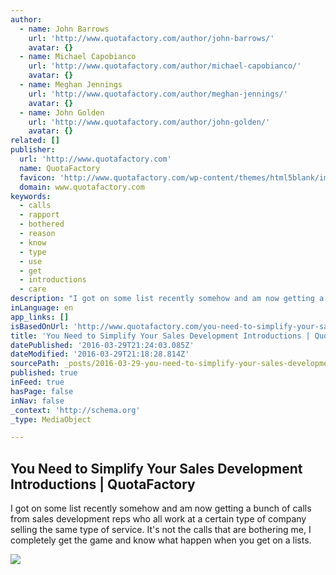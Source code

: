 ```yaml
---
author:
  - name: John Barrows
    url: 'http://www.quotafactory.com/author/john-barrows/'
    avatar: {}
  - name: Michael Capobianco
    url: 'http://www.quotafactory.com/author/michael-capobianco/'
    avatar: {}
  - name: Meghan Jennings
    url: 'http://www.quotafactory.com/author/meghan-jennings/'
    avatar: {}
  - name: John Golden
    url: 'http://www.quotafactory.com/author/john-golden/'
    avatar: {}
related: []
publisher:
  url: 'http://www.quotafactory.com'
  name: QuotaFactory
  favicon: 'http://www.quotafactory.com/wp-content/themes/html5blank/img/icons/favicon.ico'
  domain: www.quotafactory.com
keywords:
  - calls
  - rapport
  - bothered
  - reason
  - know
  - type
  - use
  - get
  - introductions
  - care
description: "I got on some list recently somehow and am now getting a bunch of calls from sales development reps who all work at a certain type of company selling the same type of service. It's not the calls that are bothering me, I completely get the game and know what happen when you get on a lists."
inLanguage: en
app_links: []
isBasedOnUrl: 'http://www.quotafactory.com/you-need-to-simplify-your-sales-development-introductions/?utm_campaign=Guest%20Post%20LI%20Post&utm_content=31830212&utm_medium=social&utm_source=linkedin'
title: 'You Need to Simplify Your Sales Development Introductions | QuotaFactory'
datePublished: '2016-03-29T21:24:03.085Z'
dateModified: '2016-03-29T21:18:28.814Z'
sourcePath: _posts/2016-03-29-you-need-to-simplify-your-sales-development-introductions-or.md
published: true
inFeed: true
hasPage: false
inNav: false
_context: 'http://schema.org'
_type: MediaObject

---
```

<article style=""><h1>You Need to Simplify Your Sales Development Introductions | QuotaFactory</h1><p>I got on some list recently somehow and am now getting a bunch of calls from sales development reps who all work at a certain type of company selling the same type of service. It's not the calls that are bothering me, I completely get the game and know what happen when you get on a lists.</p><img src="http://www.quotafactory.com/wp-content/uploads/2016/02/You-Need-to-Simplify-Your-Sales-Development-Introductions-blog-e1454961746839.png" /></article>
